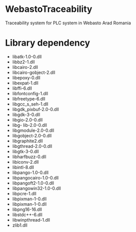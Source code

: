 # WebastoTraceability
Traceability system for PLC system in Webasto Arad Romania


# Library dependency
- libatk-1.0-0.dll
- libbz2-1.dll
- libcairo-2.dll
- libcairo-gobject-2.dll
- libepoxy-0.dll
- libexpat-1.dll
- libffi-6.dll
- libfontconfig-1.dll
- libfreetype-6.dll
- libgcc_s_seh-1.dll
- libgdk_pixbuf-2.0-0.dll
- libgdk-3-0.dll
- libgio-2.0-0.dll
- libg- lib-2.0-0.dll
- libgmodule-2.0-0.dll
- libgobject-2.0-0.dll
- libgraphite2.dll
- libgthread-2.0-0.dll
- libgtk-3-0.dll
- libharfbuzz-0.dll
- libiconv-2.dll
- libintl-8.dll
- libpango-1.0-0.dll
- libpangocairo-1.0-0.dll
- libpangoft2-1.0-0.dll
- libpangowin32-1.0-0.dll
- libpcre-1.dll
- libpixman-1-0.dll
- libpixman-1-0.dll
- libpng16-16.dll
- libstdc++-6.dll
- libwinpthread-1.dll
- zlib1.dll
